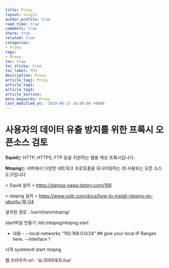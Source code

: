 ```yaml
---
title: Proxy
layout: single
author_profile: true
read_time: true
comments: true
share: true
related: true
categories:
- Proxy
tags:
- Proxy
toc: true
toc_sticky: true
toc_label: 목차
description: Proxy
article_tag1: Proxy
article_tag2: 
article_tag3: 
article_section:  
meta_keywords: Proxy
last_modified_at: '2019-06-27 10:00:00 +0800'
---
```


# 사용자의 데이터 유출 방지를 위한 프록시 오픈소스 검토

**Squid**는 HTTP, HTTPS, FTP 등을 지원하는 웹용 캐싱 프록시입니다.

**Ntopng**는 서버에서 다양한 네트워크 프로토콜을 모니터링하는 데 사용되는 오픈 소스 도구입니다

< Squid 설치 >
https://damoa-nawa.tistory.com/166

< ntopng 설치 >
https://www.vultr.com/docs/how-to-install-ntopng-on-ubuntu-16-04

설치된 경로 : /usr/share/ntopng/

start파일 만들기
/etc/ntopng/ntopng.start
 - 내용 -
--local-networks "192.168.0.0/24"  ## give your local IP Ranges here.
--interface 1

시작 
systemctl start ntopng

웹 브라우저 url : ‘ip:3000포트/lua’
